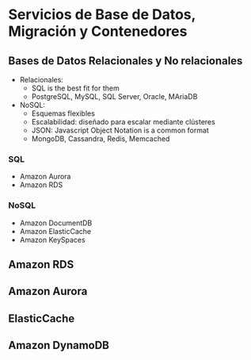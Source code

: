 # Servicios de Base de Datos, Migración y Contenedores

## Bases de Datos Relacionales y No relacionales

* Relacionales:
    * SQL is the best fit for them
    * PostgreSQL, MySQL, SQL Server, Oracle, MAriaDB
* NoSQL:
    * Esquemas flexibles
    * Escalabilidad: diseñado para escalar mediante clústeres
    * JSON: Javascript Object Notation is a common format
    * MongoDB, Cassandra, Redis, Memcached

### SQL

* Amazon Aurora
* Amazon RDS

### NoSQL

* Amazon DocumentDB
* Amazon ElasticCache
* Amazon KeySpaces



## Amazon RDS

## Amazon Aurora

## ElasticCache

## Amazon DynamoDB
